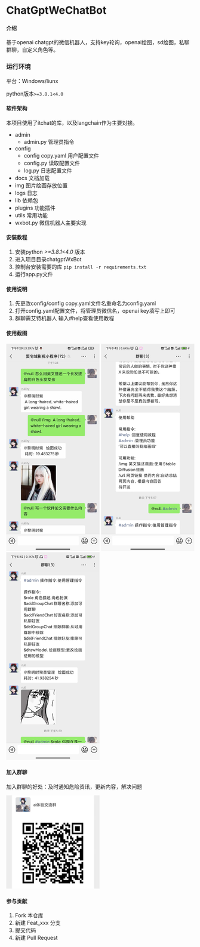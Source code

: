 # ChatGptWeChatBot

#### 介绍
基于openai chatgpt的微信机器人，支持key轮询，openai绘图，sd绘图，私聊群聊，自定义角色等。

### 运行环境

平台：Windows/liunx

python版本`>=3.8.1<4.0`

#### 软件架构
本项目使用了itchat的库，以及langchain作为主要对接。
- admin
    - admin.py 管理员指令
- config
    - config copy.yaml 用户配置文件
    - config.py 读取配置文件
    - log.py 日志配置文件
- docs 文档加载
- img 图片绘画存放位置
- logs 日志
- lib 依赖包
- plugins 功能插件
- utils 常用功能
- wxbot.py 微信机器人主要实现

#### 安装教程

1. 安装python *>=3.8.1<4.0* 版本
2. 进入项目目录chatgptWxBot
3. 控制台安装需要的库
    `pip install -r requirements.txt`
4. 运行app.py文件

#### 使用说明

1. 先更改config/config copy.yaml文件名重命名为config.yaml
2. 打开config.yaml配置文件，将管理员微信名，openai key填写上即可
3. 群聊需艾特机器人 输入#help查看使用教程

#### 使用截图
![img](img/%E4%BD%BF%E7%94%A8.jpg)
![img](img/%E5%8A%9F%E8%83%BD.jpg)
![img](img/%E7%AE%A1%E7%90%86.jpg)


#### 加入群聊
加入群聊的好处：及时通知危险资讯，更新内容，解决问题

![img](img/ai.png)

#### 参与贡献

1.  Fork 本仓库
2.  新建 Feat_xxx 分支
3.  提交代码
4.  新建 Pull Request


<style>
    img[alt="img"]{
        width:250px;
    }
</style>
